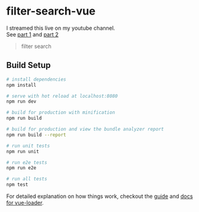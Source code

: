 # filter-search-vue

I streamed this live on my youtube channel.  
See [part 1](https://www.youtube.com/watch?v=bvy-G0Efn24) and [part 2](https://www.youtube.com/watch?v=WELqRT2Hjac)

> filter search

## Build Setup

``` bash
# install dependencies
npm install

# serve with hot reload at localhost:8080
npm run dev

# build for production with minification
npm run build

# build for production and view the bundle analyzer report
npm run build --report

# run unit tests
npm run unit

# run e2e tests
npm run e2e

# run all tests
npm test
```

For detailed explanation on how things work, checkout the [guide](http://vuejs-templates.github.io/webpack/) and [docs for vue-loader](http://vuejs.github.io/vue-loader).
